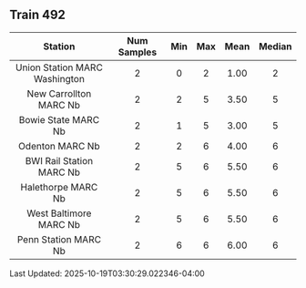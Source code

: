 ## Train 492

| Station | Num Samples | Min | Max | Mean | Median |
| :-----: | :---------: | :-: | :-: | :--: | :----: |
| Union Station MARC Washington | 2 | 0 | 2 | 1.00 | 2 |
| New Carrollton MARC Nb | 2 | 2 | 5 | 3.50 | 5 |
| Bowie State MARC Nb | 2 | 1 | 5 | 3.00 | 5 |
| Odenton MARC Nb | 2 | 2 | 6 | 4.00 | 6 |
| BWI Rail Station MARC Nb | 2 | 5 | 6 | 5.50 | 6 |
| Halethorpe MARC Nb | 2 | 5 | 6 | 5.50 | 6 |
| West Baltimore MARC Nb | 2 | 5 | 6 | 5.50 | 6 |
| Penn Station MARC Nb | 2 | 6 | 6 | 6.00 | 6 |


Last Updated: 2025-10-19T03:30:29.022346-04:00